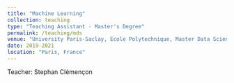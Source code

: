```yaml
---
title: "Machine Learning"
collection: teaching
type: "Teaching Assistant - Master's Degree"
permalink: /teaching/mds
venue: "University Paris-Saclay, Ecole Polytechnique, Master Data Science"
date: 2019-2021
location: "Paris, France"
---
```


Teacher: Stephan Clémençon